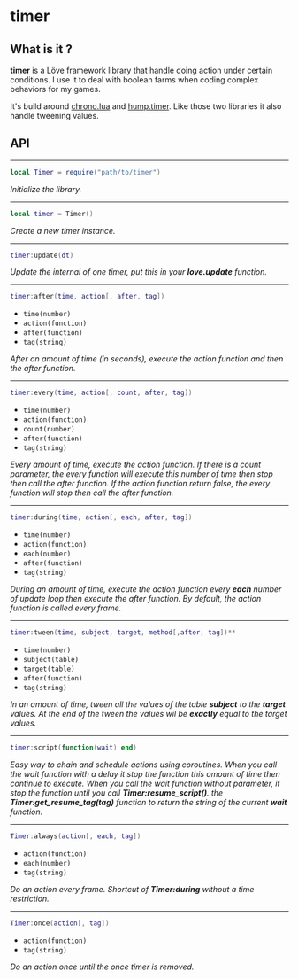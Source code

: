 # timer

## What is it ?
**timer** is a Löve framework library that handle doing action under certain conditions.
I use it to deal with boolean farms when coding complex behaviors for my games.

It's build around [chrono.lua](https://github.com/adnzzzzZ/chrono) and [hump.timer](https://github.com/vrld/hump/blob/master/timer.lua).
Like those two libraries it also handle tweening values.

## API
---
```lua
local Timer = require("path/to/timer")
```

_Initialize the library._

---
```lua
local timer = Timer()
```

_Create a new timer instance._

---
```lua
timer:update(dt)
```

_Update the internal of one timer, put this in your **love.update** function._

---
```lua
timer:after(time, action[, after, tag])
```
  - `time(number)`
  - `action(function)`
  - `after(function)`
  - `tag(string)`

_After an amount of time (in seconds), execute the action function and then the after function._

---
```lua
timer:every(time, action[, count, after, tag])
```
  - `time(number)`
  - `action(function)`
  - `count(number)`
  - `after(function)`
  - `tag(string)`

_Every amount of time, execute the action function.
If there is a count parameter, the every function will execute this number of time then stop then call the after function.
If the action function return false, the every function will stop then call the after function._

---
```lua
timer:during(time, action[, each, after, tag])
```
  - `time(number)`
  - `action(function)`
  - `each(number)`
  - `after(function)`
  - `tag(string)`

_During an amount of time, execute the action function every **each** number of update loop then execute the after function. 
By default, the action function is called every frame._

---
```lua
timer:tween(time, subject, target, method[,after, tag])**
```
  - `time(number)`
  - `subject(table)`
  - `target(table)`
  - `after(function)`
  - `tag(string)`
  
_In an amount of time, tween all the values of the table **subject** to the **target** values.
At the end of the tween the values wil be **exactly** equal to the target values._
 
---
```lua
timer:script(function(wait) end)
```
 
_Easy way to chain and schedule actions using coroutines. 
When you call the wait function with a delay it stop the function this amount of time then continue to execute.
When you call the wait function without parameter, it stop the function until you call **Timer:resume_script()**.
the **Timer:get_resume_tag(tag)** function to return the string of the current **wait** function._
 
 ---
```lua
Timer:always(action[, each, tag])
```
  - `action(function)`
  - `each(number)`
  - `tag(string)`

_Do an action every frame. Shortcut of **Timer:during** without a time restriction._

---
```lua
Timer:once(action[, tag])
```
  - `action(function)`
  - `tag(string)`
  
_Do an action once until the once timer is removed._
